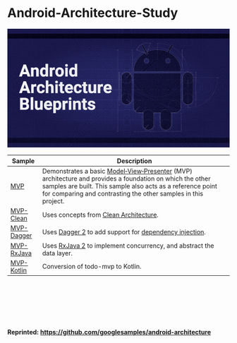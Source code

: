 # Android-Architecture-Study

<img src="./aab-logo.png" alt="Android Architecture Blueprints"/>

| Sample | Description |
| ------------- | ------------- |
| [MVP](./Android-Architecture-MVP) | Demonstrates a basic [Model‑View‑Presenter](https://en.wikipedia.org/wiki/Model%E2%80%93view%E2%80%93presenter) (MVP) architecture and provides a foundation on which the other samples are built. This sample also acts as a reference point for comparing and contrasting the other samples in this project. |
| [MVP-Clean](./Android-Architecture-MVP-Clean) | Uses concepts from [Clean Architecture](https://8thlight.com/blog/uncle-bob/2012/08/13/the-clean-architecture.html). |
| [MVP-Dagger](./Android-Architecture-MVP-Dagger) | Uses [Dagger 2](https://google.github.io/dagger/) to add support for [dependency injection](https://en.wikipedia.org/wiki/Dependency_injection). |
| [MVP-RxJava](./Android-Architecture-MVP-RxJava) | Uses [RxJava 2](https://github.com/ReactiveX/RxJava) to implement concurrency, and abstract the data layer. |
| [MVP-Kotlin](./Android-Architecture-MVP-Kotlin) | Conversion of todo-mvp to Kotlin. |


<br/>
<br/>
<br/>
<br/>
<br/>

#### Reprinted: https://github.com/googlesamples/android-architecture